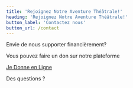 ```yaml
---
title: 'Rejoignez Notre Aventure Théâtrale!'
heading: 'Rejoignez Notre Aventure Théâtrale!'
button_label: 'Contactez nous'
button_url: /contact
---
```


<p style="display: block;">Envie de nous supporter financièrement?</p>

<p style="display: block;">
  Vous pouvez faire un don sur notre plateforme
  
  <a href="https://www.jedonneenligne.org/fdets/campagne/ets/challenges/view/99a44e91-83c6-11ee-ac26-001dd8b75df7" style="display: block; margin-left: auto; margin-right: auto;" target="_blank">Je Donne en Ligne</a>
</p>
<p>
  <span class="line"></span>
<p style="display: block;">Des questions ?</p>
</p>